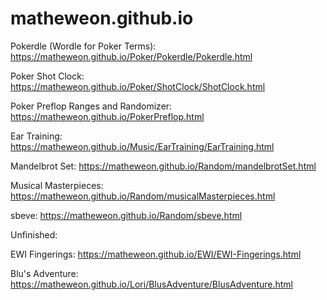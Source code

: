 # matheweon.github.io

Pokerdle (Wordle for Poker Terms): https://matheweon.github.io/Poker/Pokerdle/Pokerdle.html

Poker Shot Clock: https://matheweon.github.io/Poker/ShotClock/ShotClock.html

Poker Preflop Ranges and Randomizer: https://matheweon.github.io/PokerPreflop.html

Ear Training: https://matheweon.github.io/Music/EarTraining/EarTraining.html

Mandelbrot Set: https://matheweon.github.io/Random/mandelbrotSet.html

Musical Masterpieces: https://matheweon.github.io/Random/musicalMasterpieces.html

sbeve: https://matheweon.github.io/Random/sbeve.html


Unfinished:

EWI Fingerings: https://matheweon.github.io/EWI/EWI-Fingerings.html

Blu's Adventure: https://matheweon.github.io/Lori/BlusAdventure/BlusAdventure.html
